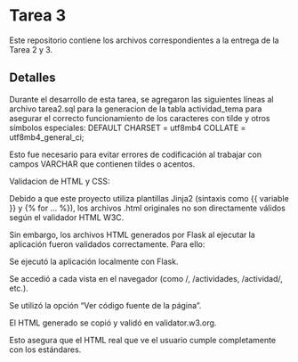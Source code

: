 # Tarea 3

Este repositorio contiene los archivos correspondientes a la entrega de la Tarea 2 y 3.

## Detalles

Durante el desarrollo de esta tarea, se agregaron las siguientes líneas al archivo tarea2.sql para la generacion de la tabla actividad_tema para asegurar el correcto funcionamiento de los caracteres con tilde y otros símbolos especiales: 
DEFAULT CHARSET = utf8mb4
COLLATE = utf8mb4_general_ci;

Esto fue necesario para evitar errores de codificación al trabajar con campos VARCHAR que contienen tildes o acentos.


Validacion de HTML y CSS:

Debido a que este proyecto utiliza plantillas Jinja2 (sintaxis como {{ variable }} y {% for ... %}), los archivos .html originales no son directamente válidos según el validador HTML W3C.

Sin embargo, los archivos HTML generados por Flask al ejecutar la aplicación fueron validados correctamente. Para ello:

Se ejecutó la aplicación localmente con Flask.

Se accedió a cada vista en el navegador (como /, /actividades, /actividad/<id>, etc.).

Se utilizó la opción “Ver código fuente de la página”.

El HTML generado se copió y validó en validator.w3.org.

Esto asegura que el HTML real que ve el usuario cumple completamente con los estándares.